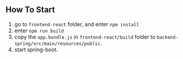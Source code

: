 ## How To Start

1. go to `frontend-react` folder, and enter `npm install`
2. enter `npm run build`
3. copy the `app.bundle.js` in `frontend-react/build` folder to `backend-spring/src/main/resources/public`.
4. start spring-boot.